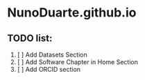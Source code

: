 # NunoDuarte.github.io


## TODO list:
1. [ ] Add Datasets Section
2. [ ] Add Software Chapter in Home Section
3. [ ] Add ORCID section
